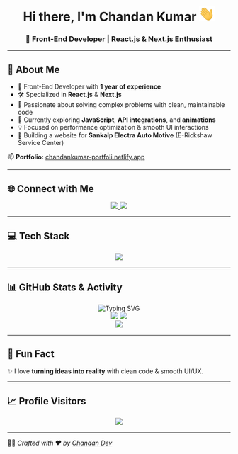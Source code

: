 <h1 align="center">
  Hi there, I'm Chandan Kumar 
  <img src="https://raw.githubusercontent.com/ABSphreak/ABSphreak/master/gifs/Hi.gif" width="35">
</h1>

<h3 align="center">🚀 Front-End Developer | React.js & Next.js Enthusiast</h3>

---

## 🌟 About Me  
- 🔧 Front-End Developer with **1 year of experience**  
- 🛠️ Specialized in **React.js** & **Next.js**  
- 🧠 Passionate about solving complex problems with clean, maintainable code  
- 🌱 Currently exploring **JavaScript**, **API integrations**, and **animations**  
- 💡 Focused on performance optimization & smooth UI interactions  
- 🔭 Building a website for **Sankalp Electra Auto Motive** (E-Rickshaw Service Center)  

📫 **Portfolio:** [chandankumar-portfoli.netlify.app](https://chandankumar-portfoli.netlify.app/)

---

## 🌐 Connect with Me  
<p align="center">
  <a href="https://linkedin.com/in/chandan-d" target="_blank">
    <img src="https://img.shields.io/badge/-LinkedIn-0A66C2?style=flat&logo=Linkedin&logoColor=white" />
  </a>
  <a href="https://instagram.com/iamchandankumar__" target="_blank">
    <img src="https://img.shields.io/badge/-Instagram-E4405F?style=flat&logo=Instagram&logoColor=white" />
  </a>
</p>

---

## 💻 Tech Stack  
<p align="center">
  <img src="https://skillicons.dev/icons?i=react,nextjs,tailwind,bootstrap,css,git,github,vscode" />
</p>

---

## 📊 GitHub Stats & Activity  
<div align="center">
  
  <!-- Typing animation -->
  <img src="https://readme-typing-svg.herokuapp.com?font=Fira+Code&size=22&pause=1000&color=1EFF00&width=435&lines=Front-End+Developer;React+%7C+Next.js+Enthusiast;Always+learning+new+things" alt="Typing SVG" />
  
  <br/>

  <img src="https://github-readme-stats.vercel.app/api?username=ChandanKumarWeb&theme=tokyonight&show_icons=true&hide_border=true&count_private=true&include_all_commits=true" width="48%"/>
  <img src="https://github-readme-streak-stats.herokuapp.com/?user=ChandanKumarWeb&theme=tokyonight&hide_border=true" width="48%"/>
  <br/>
  <img src="https://github-readme-stats.vercel.app/api/top-langs/?username=ChandanKumarWeb&theme=tokyonight&hide_border=true&layout=compact&langs_count=6" width="48%"/>
</div>

---

## 🎯 Fun Fact  
✨ I love **turning ideas into reality** with clean code & smooth UI/UX.  

---

## 📈 Profile Visitors  
<p align="center">
  <img src="https://komarev.com/ghpvc/?username=ChandanKumarWeb&label=Profile%20Views&color=blueviolet&style=for-the-badge" />
</p>

---

🧑‍💻 *Crafted with ❤️ by [Chandan Dev](https://chandankumar-portfoli.netlify.app/)*  

